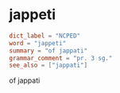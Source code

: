 # jappeti

``` toml
dict_label = "NCPED"
word = "jappeti"
summary = "of jappati"
grammar_comment = "pr. 3 sg."
see_also = ["jappati"]
```

of jappati

